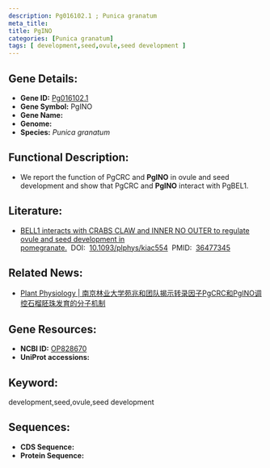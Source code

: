 ```yaml
---
description: Pg016102.1 ; Punica granatum
meta_title:
title: PgINO
categories: [Punica granatum]
tags: [ development,seed,ovule,seed development ]
---
```


## Gene Details:
- **Gene ID:**	[Pg016102.1]()
- **Gene Symbol:** PgINO
- **Gene Name:** 
- **Genome:** []()
- **Species:** *Punica granatum*

## Functional Description:
   - We report the function of PgCRC and **PgINO** in ovule and seed development and show that PgCRC and **PgINO** interact with PgBEL1. 

## Literature:
   - [BELL1 interacts with CRABS CLAW and INNER NO OUTER to regulate ovule and seed development in pomegranate.]( https://academic.oup.com/plphys/article/191/2/1066/6881758?login=true)&nbsp;&nbsp;DOI:&nbsp;&nbsp;[10.1093/plphys/kiac554](https://academic.oup.com/plphys/article/191/2/1066/6881758?login=true)&nbsp;&nbsp;PMID:&nbsp;&nbsp;[36477345](https://pubmed.ncbi.nlm.nih.gov/36477345/)

## Related News:
   - [Plant Physiology | 南京林业大学苑兆和团队揭示转录因子PgCRC和PgINO调控石榴胚珠发育的分子机制](https://mp.weixin.qq.com/s?__biz=Mzg3MDEwNDEyMg==&mid=2247542683&idx=6&sn=00c1a0e21cca853945def2d452a7807b&chksm=ce908acef9e703d825470698c33895d8348c9319f3b0e7fc9bee786b9e6114dd152a85ed0ca4&scene=27#wechat_redirect)

## Gene Resources:
- **NCBI ID:** [OP828670](https://www.ncbi.nlm.nih.gov/gene/?term=OP828670)
- **UniProt accessions:** [](https://www.uniprot.org/uniprotkb//entry)

## Keyword:
development,seed,ovule,seed development

## Sequences:
- **CDS Sequence:**
- **Protein Sequence:**
